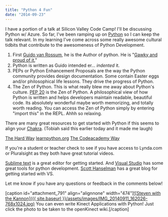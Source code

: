 ```yaml
---
title: "Python 4 Fun"
date: "2014-09-23"
---
```


I have a portion of a talk at Silicon Valley Code Camp! I'll be discussing Python w/ Azure. So far, I've been ramping up on [Python](https://docs.python.org/3/tutorial/ "Python Tutorial") so I can keep the talk relevant. In my learning I've come across some really awesome cultural tidbits that contribute to the awesomeness of Python Development.

1. First [Guido van Rossum](https://www.python.org/~guido/ "His Site"), he is the Author of python. He is "[Gawky and proud of it.](http://www.washingtonpost.com/wp-srv/business/longterm/microsoft/stories/1998/raymond120398.htm "Article About Open Source Movement")"
2. Python is written as Guido intended er... _indented_ it.
3. PEPs or Python Enhancement Proposals are the way the Python community provides design documentation. Some contain Easter eggs and/or philosophical life lessons. They drive the progress of Python.
4. The Zen of Python. This is what really blew me away about Python's culture. [PEP 20](http://legacy.python.org/dev/peps/pep-0020/ "PEP 20 ") is the Zen of Python. A philosophical view of how Python is written and helps developers maintain readable, beautiful code. Its absolutely wonderful maybe worth memorizing, and totally worth reading. You can access the Zen of Python simply by entering "import this" in the REPL. Ahhh so relaxing.

There are many great resources to get started with Python if this seems to align your [Chakra](http://en.wikipedia.org/wiki/Chakra "CHAKRA"). (Tobiah said this earlier today and it made me laugh)

[The Hard Way](http://learnpythonthehardway.org/book/ "Great place to start") [learnpython.org](http://www.learnpython.org/) [The Codeacademy Way](http://www.codecademy.com/en/tracks/python "CodeAcademy ")

If you're a student or teacher check to see if you have access to Lynda.com or Pluralsight as they both have great tutorial videos.

[Sublime text](http://www.sublimetext.com/ "sublime's site") is a great editor for getting started. And [Visual Studio](http://visualstudiogallery.msdn.microsoft.com/9ea113de-a009-46cd-99f5-65ef0595f937 "Python Tools for Visual Studio!") has some great tools for python development. [Scott Hanselman](http://www.hanselman.com/blog/OneOfMicrosoftsBestKeptSecretsPythonToolsForVisualStudioPTVS.aspx "Scott's Block ") has a great blog for getting started with VS.

Let me know if you have any questions or feedback in the comments below!

\[caption id="attachment\_791" align="alignnone" width="474"\][![Steven with the Kannon]({{ site.baseurl }}/assets/images/IMG_20140911_162026-768x1024.jpg)](http://openkinect.org/wiki/Python_Wrapper) You can even write Kinect Applications with Python! Just click the photo to be taken to the openKinect wiki.\[/caption\]

